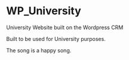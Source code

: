 # WP_University
University Website built on the Wordpress CRM

Built to be used for University purposes.

The song is a happy song.
